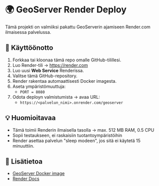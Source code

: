 # 🌍 GeoServer Render Deploy

Tämä projekti on valmiiksi pakattu GeoServerin ajamiseen Render.com ilmaisessa palvelussa.

## 🚀 Käyttöönotto

1. Forkkaa tai kloonaa tämä repo omalle GitHub-tilillesi.
2. Luo Render-tili → https://render.com
3. Luo uusi **Web Service** Renderissa.
4. Valitse tämä GitHub-repository.
5. Render rakentaa automaattisesti Docker imagesta.
6. Aseta ympäristömuuttuja:
    - `PORT = 8080`
7. Odota deployn valmistumista → avaa URL:
    - `https://<palvelun_nimi>.onrender.com/geoserver`

## 💡 Huomioitavaa

- Tämä toimii Renderin ilmaisella tasolla → max. 512 MB RAM, 0.5 CPU
- Sopii testaukseen, ei raskaisiin tuotantoympäristöihin
- Render asettaa palvelun "sleep modeen", jos sitä ei käytetä 15 minuuttiin.

## 🔗 Lisätietoa

- [GeoServer Docker image](https://hub.docker.com/r/eclipse/geoserver)
- [Render Docs](https://render.com/docs)
